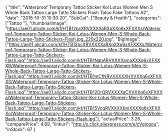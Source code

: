 {
	"title": "Waterproof Temporary Tattoo Sticker Koi Lotus Women Men S Whole Back Tattoo Large Tatto Stickers Flash Tatoo Fake Tattoos A2",
	"date": "2018-10-31 10:30:20",
	"SubCat": ["Beauty & Health"],
	"categories": ["Tattoo "],
	"thumbnailImage": "https://ae01.alicdn.com/kf/HTB12pcXRVXXXXaRXpXXq6xXFXXXs/Waterproof-Temporary-Tattoo-Sticker-Koi-Lotus-Women-Men-S-Whole-Back-Tattoo-Large-Tatto-Stickers-Flash.jpg_220x220.jpg",
	"BigImage": ["https://ae01.alicdn.com/kf/HTB12pcXRVXXXXaRXpXXq6xXFXXXs/Waterproof-Temporary-Tattoo-Sticker-Koi-Lotus-Women-Men-S-Whole-Back-Tattoo-Large-Tatto-Stickers-Flash.jpg","https://ae01.alicdn.com/kf/HTB1NabARVXXXXamaXXXq6xXFXXXB/Waterproof-Temporary-Tattoo-Sticker-Koi-Lotus-Women-Men-S-Whole-Back-Tattoo-Large-Tatto-Stickers-Flash.jpg","https://ae01.alicdn.com/kf/HTB1mCfNRVXXXXXHXVXXq6xXFXXX3/Waterproof-Temporary-Tattoo-Sticker-Koi-Lotus-Women-Men-S-Whole-Back-Tattoo-Large-Tatto-Stickers-Flash.jpg","https://ae01.alicdn.com/kf/HTB12DrQRVXXXXaCXVXXq6xXFXXXa/Waterproof-Temporary-Tattoo-Sticker-Koi-Lotus-Women-Men-S-Whole-Back-Tattoo-Large-Tatto-Stickers-Flash.jpg","https://ae01.alicdn.com/kf/HTB15VcgRVXXXXbmXXXXq6xXFXXXo/Waterproof-Temporary-Tattoo-Sticker-Koi-Lotus-Women-Men-S-Whole-Back-Tattoo-Large-Tatto-Stickers-Flash.jpg"],
	"actualPrice": 3.28,
	"comparePrice": 4.69,
	"linkurl": "http://s.click.aliexpress.com/e/cVgIcgou",
	"inStock": 67
}
